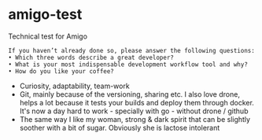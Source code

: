 # amigo-test
Technical test for Amigo


```
If you haven’t already done so, please answer the following questions:
• Which three words describe a great developer?
• What is your most indispensable development workflow tool and why?
• How do you like your coffee?
```

- Curiosity, adaptability, team-work
- Git, mainly because of the versioning, sharing etc. I also love drone, helps a lot because it tests your builds and deploy them through docker. It's now a day hard to work - specially with go - without drone / github
- The same way I like my woman, strong & dark spirit that can be slightly soother with a bit of sugar. Obviously she is lactose intolerant
